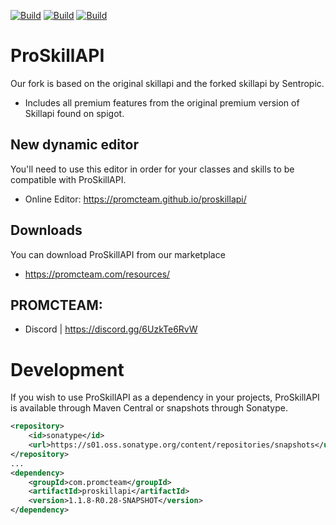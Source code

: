 [![Build](https://github.com/promcteam/proskillapi/actions/workflows/maven.yml/badge.svg?branch=main)](https://github.com/promcteam/promccore/packages/1203744)
[![Build](https://github.com/promcteam/proskillapi/actions/workflows/release.yml/badge.svg?branch=main)](https://github.com/promcteam/promccore/packages/1203744)
[![Build](https://github.com/promcteam/proskillapi/actions/workflows/devbuild.yml/badge.svg?branch=dev)](https://github.com/promcteam/promccore/packages/1203744)

# ProSkillAPI
Our fork is based on the original skillapi and the forked skillapi by Sentropic.
* Includes all  premium features from the original premium version of Skillapi found on spigot.

## New dynamic editor
You'll need to use this editor in order for your classes and skills to be compatible with ProSkillAPI.
* Online Editor: https://promcteam.github.io/proskillapi/

## Downloads
You can download ProSkillAPI from our marketplace
* https://promcteam.com/resources/

## PROMCTEAM:
* Discord | https://discord.gg/6UzkTe6RvW

# Development 

If you wish to use ProSkillAPI as a dependency in your projects, ProSkillAPI is available through Maven Central
or snapshots through Sonatype.

```xml
<repository>
    <id>sonatype</id>
    <url>https://s01.oss.sonatype.org/content/repositories/snapshots</url>
</repository>
...
<dependency>
    <groupId>com.promcteam</groupId>
    <artifactId>proskillapi</artifactId>
    <version>1.1.8-R0.28-SNAPSHOT</version>
</dependency>
```
